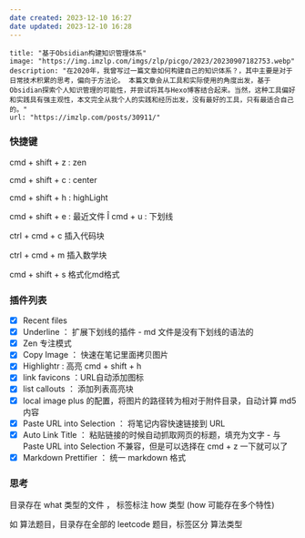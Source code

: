 ```yaml
---
date created: 2023-12-10 16:27
date updated: 2023-12-10 16:28
---
```


```embed
title: "基于Obsidian构建知识管理体系"
image: "https://img.imzlp.com/imgs/zlp/picgo/2023/20230907182753.webp"
description: "在2020年，我曾写过一篇文章如何构建自己的知识体系？，其中主要是对于日常技术积累的思考，偏向于方法论。 本篇文章会从工具和实际使用的角度出发，基于Obsidian探索个人知识管理的可能性，并尝试将其与Hexo博客结合起来。当然，这种工具偏好和实践具有强主观性，本文完全从我个人的实践和经历出发，没有最好的工具，只有最适合自己的。"
url: "https://imzlp.com/posts/30911/"
```

### 快捷键

cmd + shift + z : zen

cmd + shift + c : center

cmd + shift + h : highLight

cmd + shift + e : 最近文件
Î
cmd + u : 下划线

ctrl + cmd + c 插入代码块

ctrl + cmd + m 插入数学块

cmd + shift + s 格式化md格式

### 插件列表

- [x] Recent files
- [x] Underline ： 扩展下划线的插件 - md 文件是没有下划线的语法的
- [x] Zen 专注模式
- [x] Copy Image ： 快速在笔记里面拷贝图片
- [x] Highlightr : 高亮 cmd + shift + h
- [x] link favicons ：URL自动添加图标
- [x] list callouts ： 添加列表高亮块
- [x] local image plus 的配置，将图片的路径转为相对于附件目录，自动计算 md5 内容
- [x] Paste URL into Selection ： 将笔记内容快速链接到 URL
- [x] Auto Link Title ： 粘贴链接的时候自动抓取网页的标题，填充为文字 - 与 Paste URL into Selection  不兼容，但是可以选择在 cmd + z 一下就可以了
- [x] Markdown Prettifier ： 统一 markdown 格式 

### 思考

目录存在 what 类型的文件 ， 标签标注 how 类型 (how 可能存在多个特性)

如 算法题目，目录存在全部的 leetcode 题目，标签区分 算法类型
